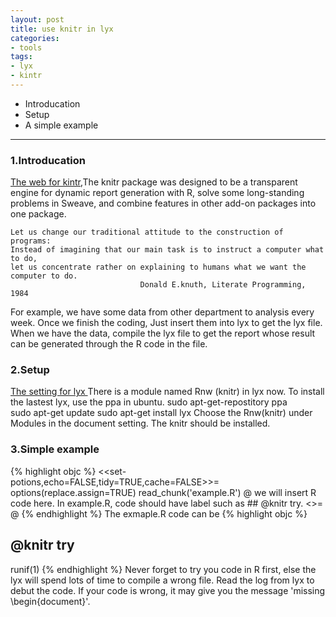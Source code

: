 ```yaml
---
layout: post
title: use knitr in lyx
categories:
- tools
tags:
- lyx
- kintr
---
```


* Introducation
* Setup
* A simple example

---

### 1.Introducation
[The web for kintr](yihui.name/knitr/),The knitr package was designed to be a transparent engine for dynamic report generation with R, solve some long-standing problems in Sweave, and combine features in other add-on packages into one package.


	Let us change our traditional attitude to the construction of programs:
	Instead of imagining that our main task is to instruct a computer what to do,
	let us concentrate rather on explaining to humans what we want the computer to do.
	                             Donald E.knuth, Literate Programming, 1984




For example, we have some data from other department to analysis every week. Once we finish the coding, Just insert them into lyx to get the lyx file. When we have the data, compile the lyx file to get the report whose result can be generated through the R code in the file.

### 2.Setup
[The setting for lyx ](yihui.name/knitr/demo/lyx)
There is a module named Rnw (knitr) in lyx now. To install the lastest lyx, use the ppa in ubuntu.
	sudo apt-get-repostitory ppa  
	sudo apt-get update
	sudo apt-get install lyx
Choose the Rnw(knitr) under Modules in the document setting. The knitr should be installed.


### 3.Simple example
{% highlight objc %}
<<set-potions,echo=FALSE,tidy=TRUE,cache=FALSE>>=
options(replace.assign=TRUE)
read_chunk('example.R')
@
we will insert R code here. In example.R,
code should have label such as ## @knitr try.
<<try>>=
@
{% endhighlight %}
The exmaple.R code can be
{% highlight objc %}
## @knitr try
runif(1)
{% endhighlight %}
Never forget to try you code in R first, else the lyx will spend lots of time to compile a wrong file. Read the log from lyx to debut the code. If your code is wrong, it may give you the message 'missing \begin{document}'.
